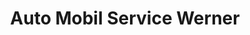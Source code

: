 ---
title: "Auto Mobil Service Werner"
url: /tonna/auto-mobil-service-werner/
shop: Autowerkstatt
---